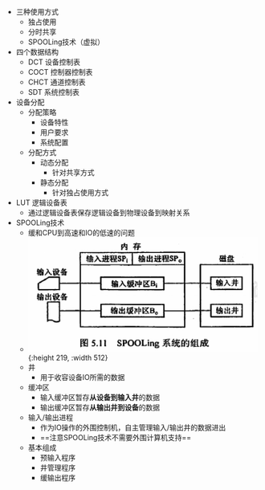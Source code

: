 - 三种使用方式
	- 独占使用
	- 分时共享
	- SPOOLing技术（虚拟）
- 四个数据结构
	- DCT 设备控制表
	- COCT 控制器控制表
	- CHCT 通道控制表
	- SDT 系统控制表
- 设备分配
	- 分配策略
		- 设备特性
		- 用户要求
		- 系统配置
	- 分配方式
		- 动态分配
			- 针对共享方式
		- 静态分配
			- 针对独占使用方式
- LUT 逻辑设备表
	- 通过逻辑设备表保存逻辑设备到物理设备到映射关系
- SPOOLing技术
	- 缓和CPU到高速和IO的低速的问题
	- ![image.png](../assets/image_1630656403645_0.png){:height 219, :width 512}
	- 井
		- 用于收容设备IO所需的数据
	- 缓冲区
		- 输入缓冲区暂存**从设备到输入井**的数据
		- 输出缓冲区暂存**从输出井到设备**的数据
	- 输入/输出进程
		- 作为IO操作的外围控制机，自主管理输入/输出井的数据进出
		- ==注意SPOOLing技术不需要外围计算机支持==
	- 基本组成
		- 预输入程序
		- 井管理程序
		- 缓输出程序